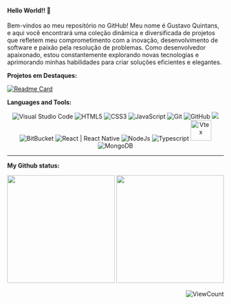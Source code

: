 #### Hello World!! 👋

Bem-vindos ao meu repositório no GitHub! Meu nome é Gustavo Quintans, e aqui você encontrará uma coleção dinâmica e diversificada de projetos que refletem meu comprometimento com a inovação, desenvolvimento de software e paixão pela resolução de problemas. Como desenvolvedor apaixonado, estou constantemente explorando novas tecnologias e aprimorando minhas habilidades para criar soluções eficientes e elegantes.

**Projetos em Destaques:**

[![Readme Card](https://github-readme-stats.vercel.app/api/pin/?username=quintansc&repo=drag-and-drop)](https://github.com/quintansc/drag-and-drop)


**Languages and Tools:**

<p align="center">

  <div align="center">
    <img alt="Visual Studio Code" src="https://img.icons8.com/fluent/48/000000/visual-studio-code-2019.png" />
    <img alt="HTML5" src="https://img.icons8.com/color/48/000000/html-5.png" />
    <img alt="CSS3" src="https://img.icons8.com/color/48/000000/css3.png" />
    <img alt="JavaScript" src="https://img.icons8.com/color/48/000000/javascript.png" />
    <img alt="Git" src="https://img.icons8.com/color/48/000000/git.png" />
    <img alt="GitHub" src="https://img.icons8.com/fluent/48/000000/github.png" />
    <img src="https://img.icons8.com/color/48/000000/gitlab.png"/>
    <img alt="BitBucket" src="https://img.icons8.com/color/48/000000/bitbucket.png"/>
    <img alt="React | React Native" src="https://img.icons8.com/color/48/000000/react-native.png" />
    <img alt="NodeJs" src="https://img.icons8.com/color/48/000000/nodejs.png"/>
    <img alt="Typescript" src="https://img.icons8.com/color/48/000000/typescript.png"/>
    <img alt="Vtex" height="48"  src="https://files.readme.io/096a0df-logo.2f3fc60b.svg"/>
    <img alt="MongoDB" src="https://img.icons8.com/color/48/000000/mongodb.png"/>
  </div>
</p>

---

**My Github status:**

<p align="center">
  
  <img height="250" src="https://github-readme-stats.vercel.app/api?username=QuintansC&hide=stars&show_icons=true&theme=dark&line_height=40">
  <img height="250" src="https://github-readme-stats.vercel.app/api/top-langs/?username=QuintansC&count_private=true&theme=dark&line_height=40"">

</p>


<div align="right">
  
![ViewCount](https://views.whatilearened.today/views/github/QuintansC/QuintansC.svg)

</div>
